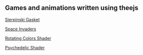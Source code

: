 ## Games and animations written using theejs 

[Sierpinski Gasket](https://brian-w-smith.github.io/javascript-graphics/sierpinski.html)

[Space Invaders](https://brian-w-smith.github.io/javascript-graphics/invaders.html)

[Rotating Colors Shader](https://brian-w-smith.github.io/javascript-graphics/rotating-colors.html)

[Psychedelic Shader](https://brian-w-smith.github.io/javascript-graphics/psychedelic-shader.html)
